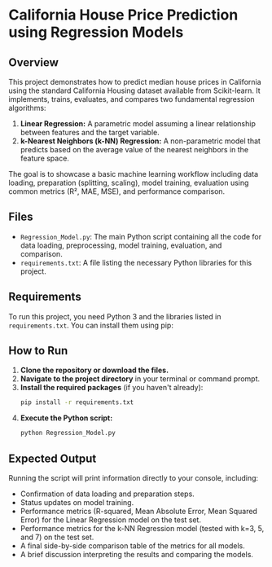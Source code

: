 # California House Price Prediction using Regression Models

## Overview

This project demonstrates how to predict median house prices in California using the standard California Housing dataset available from Scikit-learn. It implements, trains, evaluates, and compares two fundamental regression algorithms:

1.  **Linear Regression:** A parametric model assuming a linear relationship between features and the target variable.
2.  **k-Nearest Neighbors (k-NN) Regression:** A non-parametric model that predicts based on the average value of the nearest neighbors in the feature space.

The goal is to showcase a basic machine learning workflow including data loading, preparation (splitting, scaling), model training, evaluation using common metrics (R², MAE, MSE), and performance comparison.

## Files

*   `Regression_Model.py`: The main Python script containing all the code for data loading, preprocessing, model training, evaluation, and comparison. 
*   `requirements.txt`: A file listing the necessary Python libraries for this project.

## Requirements

To run this project, you need Python 3 and the libraries listed in `requirements.txt`. You can install them using pip:

## How to Run

1.  **Clone the repository or download the files.**
2.  **Navigate to the project directory** in your terminal or command prompt.
3.  **Install the required packages** (if you haven't already):
    ```bash
    pip install -r requirements.txt
    ```
4.  **Execute the Python script:**
    ```bash
    python Regression_Model.py
    ```

## Expected Output

Running the script will print information directly to your console, including:

*   Confirmation of data loading and preparation steps.
*   Status updates on model training.
*   Performance metrics (R-squared, Mean Absolute Error, Mean Squared Error) for the Linear Regression model on the test set.
*   Performance metrics for the k-NN Regression model (tested with k=3, 5, and 7) on the test set.
*   A final side-by-side comparison table of the metrics for all models.
*   A brief discussion interpreting the results and comparing the models.


